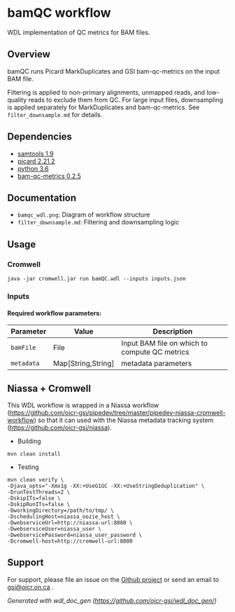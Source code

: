 # bamQC workflow

WDL implementation of QC metrics for BAM files.

## Overview

bamQC runs Picard MarkDuplicates and GSI bam-qc-metrics on the input BAM file.

Filtering is applied to non-primary alignments, unmapped reads, and low-quality reads to exclude them from QC. For large input files, downsampling is applied separately for MarkDuplicates and bam-qc-metrics. See `filter_downsample.md` for details.

## Dependencies

* [samtools 1.9](https://github.com/samtools/samtools)
* [picard 2.21.2](https://broadinstitute.github.io/picard/command-line-overview.html)
* [python 3.6](https://www.python.org/downloads/release/python-3610/)
* [bam-qc-metrics 0.2.5](https://github.com/oicr-gsi/bam-qc-metrics.git)

## Documentation

- `bamqc_wdl.png`: Diagram of workflow structure
- `filter_downsample.md`: Filtering and downsampling logic

## Usage

### Cromwell
```
java -jar cromwell.jar run bamQC.wdl --inputs inputs.json
```
### Inputs

#### Required workflow parameters:
Parameter|Value|Description
---|---|---
`bamFile`|File|Input BAM file on which to compute QC metrics
`metadata`|Map[String,String]| metadata parameters

## Niassa + Cromwell

This WDL workflow is wrapped in a Niassa workflow (https://github.com/oicr-gsi/pipedev/tree/master/pipedev-niassa-cromwell-workflow) so that it can used with the Niassa metadata tracking system (https://github.com/oicr-gsi/niassa).

* Building
```
mvn clean install
```

* Testing
```
mvn clean verify \
-Djava_opts="-Xmx1g -XX:+UseG1GC -XX:+UseStringDeduplication" \
-DrunTestThreads=2 \
-DskipITs=false \
-DskipRunITs=false \
-DworkingDirectory=/path/to/tmp/ \
-DschedulingHost=niassa_oozie_host \
-DwebserviceUrl=http://niassa-url:8080 \
-DwebserviceUser=niassa_user \
-DwebservicePassword=niassa_user_password \
-Dcromwell-host=http://cromwell-url:8000
```

## Support

For support, please file an issue on the [Github project](https://github.com/oicr-gsi) or send an email to gsi@oicr.on.ca .

_Generated with wdl_doc_gen (https://github.com/oicr-gsi/wdl_doc_gen/)_
